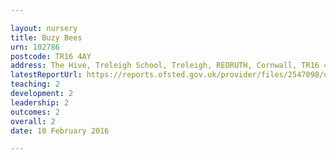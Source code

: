 ```yaml
---

layout: nursery
title: Buzy Bees
urn: 102786
postcode: TR16 4AY
address: The Hive, Treleigh School, Treleigh, REDRUTH, Cornwall, TR16 4AY
latestReportUrl: https://reports.ofsted.gov.uk/provider/files/2547098/urn/102786.pdf
teaching: 2
development: 2
leadership: 2
outcomes: 2
overall: 2
date: 10 February 2016

---
```

